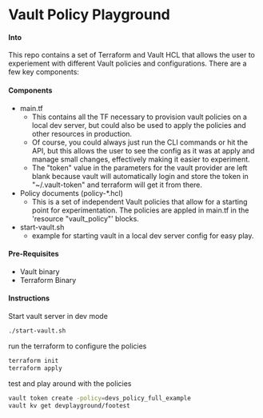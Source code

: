 # Vault Policy Playground

#### Into
This repo contains a set of Terraform and Vault HCL that allows the user to experiement with different Vault policies and configurations.  There are a few key components:

#### Components
* main.tf
    * This contains all the TF necessary to provision vault policies on a local dev server, but could also be used to apply the policies and other resources in production.  
    * Of course, you could always just run the CLI commands or hit the API, but this allows the user to see the config as it was at apply and manage small changes, effectively making it easier to experiment.
    * The "token" value in the parameters for the vault provider are left blank because vault will automatically login and store the token in "~/.vault-token" and terraform will get it from there.
* Policy documents (policy-*.hcl)
    * This is a set of independent Vault policies that allow for a starting point for experimentation.  The policies are appled in main.tf in the 'resource "vault_policy"' blocks.
* start-vault.sh
    * example for starting vault in a local dev server config for easy play.  
    
#### Pre-Requisites

* Vault binary
* Terraform Binary

#### Instructions

Start vault server in dev mode
```bash
./start-vault.sh
```

run the terraform to configure the policies
```bash
terraform init
terraform apply
```

test and play around with the policies
```bash
vault token create -policy=devs_policy_full_example
vault kv get devplayground/footest
```
